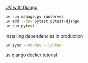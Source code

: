 


[UV with Django](https://blog.pecar.me/uv-with-django)

```bash
uv run manage.py runserver
uv add --dev pytest pytest-django
uv run pytest
```
Installing dependencies in production

```bash 
uv sync --no-dev --locked
```


[uv django docker tutorial](https://github.com/fillumina/uv-django-tutorial/tree/main)



